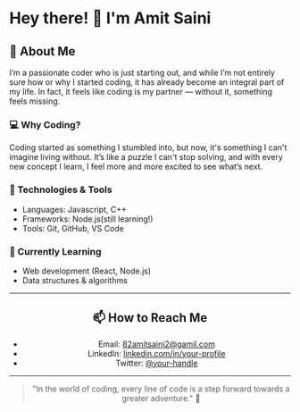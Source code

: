 <div align="center color="red">

# Hey there! 👋 I'm Amit Saini

</div>

## 🚀 About Me

I’m a passionate coder who is just starting out, and while I’m not entirely sure how or why I started coding, it has already become an integral part of my life. In fact, it feels like coding is my partner — without it, something feels missing.

### 💻 Why Coding?
Coding started as something I stumbled into, but now, it's something I can't imagine living without. It’s like a puzzle I can't stop solving, and with every new concept I learn, I feel more and more excited to see what’s next.

### 🔧 Technologies & Tools
- Languages: Javascript, C++
- Frameworks: Node.js(still learning!)
- Tools: Git, GitHub, VS Code

### 📝 Currently Learning
- Web development (React, Node.js)
- Data structures & algorithms

---

<div align="center">

## 📫 How to Reach Me
- Email: [82amitsaini2@gamil.com](mailto:82amitsaini2@gmail.com)
- LinkedIn: [linkedin.com/in/your-profile](https://linkedin.com/in/your-profile)
- Twitter: [@your-handle](https://twitter.com/your-handle)

</div>

---

<div align="center">

> "In the world of coding, every line of code is a step forward towards a greater adventure." 🚀

</div>

</div>
